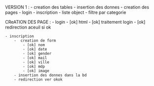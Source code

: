 VERSION 1 :
    - creation des tables 
    - insertion des donnes
    - creation des pages 
        - login
        - inscription
        - liste object
        - filtre par categorie

CReATION DES PAGE :
    - login 
        - [ok] html 
        - [ok] traitement login
        - [ok] redirection aceuil si ok 

    - inscription
        -  creation de form
            - [ok] nom
            - [ok] date 
            - [ok] gender
            - [ok] mail
            - [ok] ville
            - [ok] mdp
            - [ok] image
        - insertion des donnes dans la bd
        - redirection ver okok

